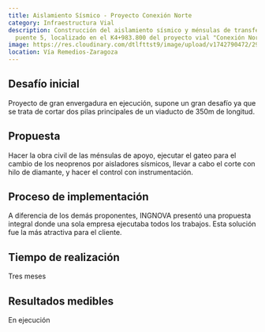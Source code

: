 ```yaml
---
title: Aislamiento Sísmico - Proyecto Conexión Norte
category: Infraestructura Vial
description: Construcción del aislamiento sísmico y ménsulas de transferencia de
  puente 5, localizado en el K4+983.800 del proyecto vial "Conexión Norte
image: https://res.cloudinary.com/dtlfttst9/image/upload/v1742790472/29a9114_uot9q7.jpg
location: Vía Remedios-Zaragoza
---
```

## Desafío inicial
Proyecto de gran envergadura en ejecución, supone un gran desafío ya que se trata de cortar dos pilas principales de un viaducto de 350m de longitud.
## Propuesta
Hacer la obra civil de las ménsulas de apoyo, ejecutar el gateo para el cambio de los neoprenos por aisladores sísmicos, llevar a cabo el corte con hilo de diamante, y hacer el control con instrumentación.
## Proceso de implementación
A diferencia de los demás proponentes, INGNOVA presentó una propuesta integral donde una sola empresa ejecutaba todos los trabajos. Esta solución fue la más atractiva para el cliente.
## Tiempo de realización
Tres meses
## Resultados medibles
En ejecución
